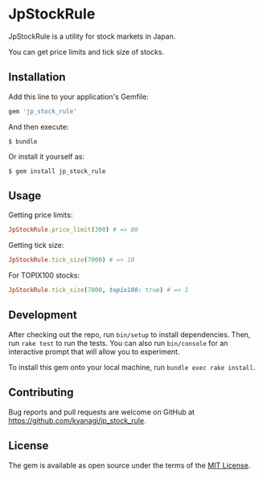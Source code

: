 # JpStockRule

JpStockRule is a utility for stock markets in Japan.

You can get price limits and tick size of stocks.

## Installation

Add this line to your application's Gemfile:

```ruby
gem 'jp_stock_rule'
```

And then execute:

    $ bundle

Or install it yourself as:

    $ gem install jp_stock_rule

## Usage

Getting price limits:

```ruby
JpStockRule.price_limit(300) # => 80
```

Getting tick size:

```ruby
JpStockRule.tick_size(7000) # => 10
```

For TOPIX100 stocks:

```ruby
JpStockRule.tick_size(7000, topix100: true) # => 1
```

## Development

After checking out the repo, run `bin/setup` to install dependencies. Then, run `rake test` to run the tests. You can also run `bin/console` for an interactive prompt that will allow you to experiment.

To install this gem onto your local machine, run `bundle exec rake install`.

## Contributing

Bug reports and pull requests are welcome on GitHub at https://github.com/kyanagi/jp_stock_rule.

## License

The gem is available as open source under the terms of the [MIT License](http://opensource.org/licenses/MIT).
